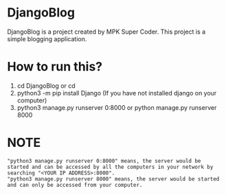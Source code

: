 # DjangoBlog
DjangoBlog is a project created by MPK Super Coder. This project is a simple blogging application.
# How to run this?
1. cd DjangoBlog or cd <the name you stored this respiratory on your computer>
2. python3 -m pip install Django (If you have not installed django on your computer)
3. python3 manage.py runserver 0:8000 or python manage.py runserver 8000
# NOTE
    "python3 manage.py runserver 0:8000" means, the server would be started and can be accessed by all the computers in your network by searching "<YOUR IP ADDRESS>:8000".
    "python3 manage.py runserver 8000" means, the server would be started and can only be accessed from your computer. 
